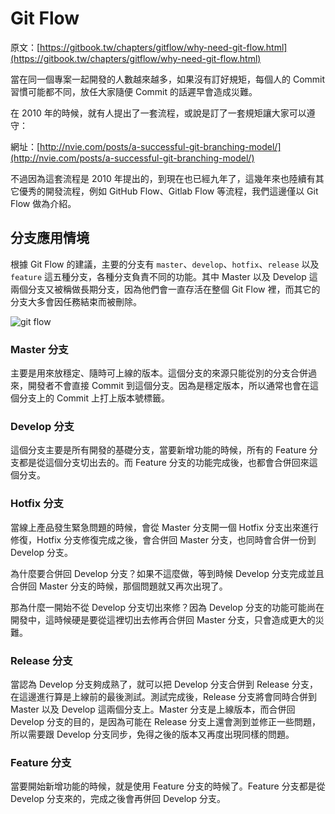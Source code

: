 # Git Flow

原文：[https://gitbook.tw/chapters/gitflow/why-need-git-flow.html](https://gitbook.tw/chapters/gitflow/why-need-git-flow.html)

當在同一個專案一起開發的人數越來越多，如果沒有訂好規矩，每個人的 Commit 習慣可能都不同，放任大家隨便 Commit 的話遲早會造成災難。

在 2010 年的時候，就有人提出了一套流程，或說是訂了一套規矩讓大家可以遵守：

網址：[http://nvie.com/posts/a-successful-git-branching-model/](http://nvie.com/posts/a-successful-git-branching-model/)

不過因為這套流程是 2010 年提出的，到現在也已經九年了，這幾年來也陸續有其它優秀的開發流程，例如 GitHub Flow、Gitlab Flow 等流程，我們這邊僅以 Git Flow 做為介紹。

## 分支應用情境

根據 Git Flow 的建議，主要的分支有  `master`、`develop`、`hotfix`、`release`  以及  `feature`  這五種分支，各種分支負責不同的功能。其中 Master 以及 Develop 這兩個分支又被稱做長期分支，因為他們會一直存活在整個 Git Flow 裡，而其它的分支大多會因任務結束而被刪除。

![git flow](https://gitbook.tw/images/tw/gitflow/why-need-git-flow/flow.png)

### Master 分支

主要是用來放穩定、隨時可上線的版本。這個分支的來源只能從別的分支合併過來，開發者不會直接 Commit 到這個分支。因為是穩定版本，所以通常也會在這個分支上的 Commit 上打上版本號標籤。

### Develop 分支

這個分支主要是所有開發的基礎分支，當要新增功能的時候，所有的 Feature 分支都是從這個分支切出去的。而 Feature 分支的功能完成後，也都會合併回來這個分支。

### Hotfix 分支

當線上產品發生緊急問題的時候，會從 Master 分支開一個 Hotfix 分支出來進行修復，Hotfix 分支修復完成之後，會合併回 Master 分支，也同時會合併一份到 Develop 分支。

為什麼要合併回 Develop 分支？如果不這麼做，等到時候 Develop 分支完成並且合併回 Master 分支的時候，那個問題就又再次出現了。

那為什麼一開始不從 Develop 分支切出來修？因為 Develop 分支的功能可能尚在開發中，這時候硬是要從這裡切出去修再合併回 Master 分支，只會造成更大的災難。

### Release 分支

當認為 Develop 分支夠成熟了，就可以把 Develop 分支合併到 Release 分支，在這邊進行算是上線前的最後測試。測試完成後，Release 分支將會同時合併到 Master 以及 Develop 這兩個分支上。Master 分支是上線版本，而合併回 Develop 分支的目的，是因為可能在 Release 分支上還會測到並修正一些問題，所以需要跟 Develop 分支同步，免得之後的版本又再度出現同樣的問題。

### Feature 分支

當要開始新增功能的時候，就是使用 Feature 分支的時候了。Feature 分支都是從 Develop 分支來的，完成之後會再併回 Develop 分支。
<!--stackedit_data:
eyJoaXN0b3J5IjpbMTIxNzA4MDM4Nl19
-->